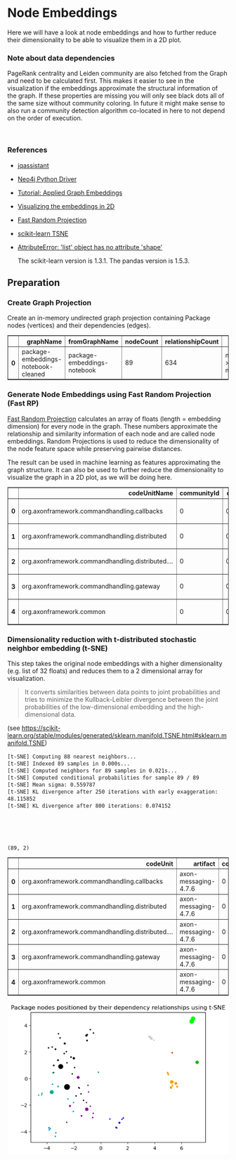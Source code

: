 # Node Embeddings

Here we will have a look at node embeddings and how to further reduce their dimensionality to be able to visualize them in a 2D plot. 

### Note about data dependencies

PageRank centrality and Leiden community are also fetched from the Graph and need to be calculated first.
This makes it easier to see in the visualization if the embeddings approximate the structural information of the graph.
If these properties are missing you will only see black dots all of the same size without community coloring.
In future it might make sense to also run a community detection algorithm co-located in here to not depend on the order of execution.

<br>  

### References
- [jqassistant](https://jqassistant.org)
- [Neo4j Python Driver](https://neo4j.com/docs/api/python-driver/current)
- [Tutorial: Applied Graph Embeddings](https://neo4j.com/developer/graph-data-science/applied-graph-embeddings)
- [Visualizing the embeddings in 2D](https://github.com/openai/openai-cookbook/blob/main/examples/Visualizing_embeddings_in_2D.ipynb)
- [Fast Random Projection](https://neo4j.com/docs/graph-data-science/current/machine-learning/node-embeddings/fastrp)
- [scikit-learn TSNE](https://scikit-learn.org/stable/modules/generated/sklearn.manifold.TSNE.html#sklearn.manifold.TSNE)
- [AttributeError: 'list' object has no attribute 'shape'](https://bobbyhadz.com/blog/python-attributeerror-list-object-has-no-attribute-shape)

    The scikit-learn version is 1.3.1.
    The pandas version is 1.5.3.






## Preparation

### Create Graph Projection

Create an in-memory undirected graph projection containing Package nodes (vertices) and their dependencies (edges).




<div>
<table border="1" class="dataframe">
  <thead>
    <tr style="text-align: right;">
      <th></th>
      <th>graphName</th>
      <th>fromGraphName</th>
      <th>nodeCount</th>
      <th>relationshipCount</th>
      <th>nodeFilter</th>
    </tr>
  </thead>
  <tbody>
    <tr>
      <th>0</th>
      <td>package-embeddings-notebook-cleaned</td>
      <td>package-embeddings-notebook</td>
      <td>89</td>
      <td>634</td>
      <td>n.outgoingDependencies &gt; 0 OR n.incomingDepend...</td>
    </tr>
  </tbody>
</table>
</div>



### Generate Node Embeddings using Fast Random Projection (Fast RP)

[Fast Random Projection](https://neo4j.com/docs/graph-data-science/current/machine-learning/node-embeddings/fastrp) calculates an array of floats (length = embedding dimension) for every node in the graph. These numbers approximate the relationship and similarity information of each node and are called node embeddings. Random Projections is used to reduce the dimensionality of the node feature space while preserving pairwise distances.

The result can be used in machine learning as features approximating the graph structure. It can also be used to further reduce the dimensionality to visualize the graph in a 2D plot, as we will be doing here.




<div>
<table border="1" class="dataframe">
  <thead>
    <tr style="text-align: right;">
      <th></th>
      <th>codeUnitName</th>
      <th>communityId</th>
      <th>centrality</th>
      <th>artifactName</th>
      <th>embedding</th>
    </tr>
  </thead>
  <tbody>
    <tr>
      <th>0</th>
      <td>org.axonframework.commandhandling.callbacks</td>
      <td>0</td>
      <td>0.020769</td>
      <td>axon-messaging-4.7.6</td>
      <td>[-0.11198288947343826, -0.2420406937599182, -0...</td>
    </tr>
    <tr>
      <th>1</th>
      <td>org.axonframework.commandhandling.distributed</td>
      <td>0</td>
      <td>0.029473</td>
      <td>axon-messaging-4.7.6</td>
      <td>[-0.11337780952453613, -0.29292231798171997, -...</td>
    </tr>
    <tr>
      <th>2</th>
      <td>org.axonframework.commandhandling.distributed....</td>
      <td>0</td>
      <td>0.018713</td>
      <td>axon-messaging-4.7.6</td>
      <td>[-0.185805082321167, -0.31464821100234985, -0....</td>
    </tr>
    <tr>
      <th>3</th>
      <td>org.axonframework.commandhandling.gateway</td>
      <td>0</td>
      <td>0.016748</td>
      <td>axon-messaging-4.7.6</td>
      <td>[-0.11655731499195099, -0.29508155584335327, -...</td>
    </tr>
    <tr>
      <th>4</th>
      <td>org.axonframework.common</td>
      <td>0</td>
      <td>0.579575</td>
      <td>axon-messaging-4.7.6</td>
      <td>[-0.06140819191932678, -0.1362229883670807, -0...</td>
    </tr>
  </tbody>
</table>
</div>



### Dimensionality reduction with t-distributed stochastic neighbor embedding (t-SNE)

This step takes the original node embeddings with a higher dimensionality (e.g. list of 32 floats) and
reduces them to a 2 dimensional array for visualization. 

> It converts similarities between data points to joint probabilities and tries to minimize the Kullback-Leibler divergence between the joint probabilities of the low-dimensional embedding and the high-dimensional data.

(see https://scikit-learn.org/stable/modules/generated/sklearn.manifold.TSNE.html#sklearn.manifold.TSNE)

    [t-SNE] Computing 88 nearest neighbors...
    [t-SNE] Indexed 89 samples in 0.000s...
    [t-SNE] Computed neighbors for 89 samples in 0.021s...
    [t-SNE] Computed conditional probabilities for sample 89 / 89
    [t-SNE] Mean sigma: 0.559787
    [t-SNE] KL divergence after 250 iterations with early exaggeration: 48.115852
    [t-SNE] KL divergence after 800 iterations: 0.074152





    (89, 2)






<div>
<table border="1" class="dataframe">
  <thead>
    <tr style="text-align: right;">
      <th></th>
      <th>codeUnit</th>
      <th>artifact</th>
      <th>communityId</th>
      <th>centrality</th>
      <th>x</th>
      <th>y</th>
    </tr>
  </thead>
  <tbody>
    <tr>
      <th>0</th>
      <td>org.axonframework.commandhandling.callbacks</td>
      <td>axon-messaging-4.7.6</td>
      <td>0</td>
      <td>0.020769</td>
      <td>-0.777637</td>
      <td>3.675467</td>
    </tr>
    <tr>
      <th>1</th>
      <td>org.axonframework.commandhandling.distributed</td>
      <td>axon-messaging-4.7.6</td>
      <td>0</td>
      <td>0.029473</td>
      <td>-1.017740</td>
      <td>2.856290</td>
    </tr>
    <tr>
      <th>2</th>
      <td>org.axonframework.commandhandling.distributed....</td>
      <td>axon-messaging-4.7.6</td>
      <td>0</td>
      <td>0.018713</td>
      <td>-0.542060</td>
      <td>3.420087</td>
    </tr>
    <tr>
      <th>3</th>
      <td>org.axonframework.commandhandling.gateway</td>
      <td>axon-messaging-4.7.6</td>
      <td>0</td>
      <td>0.016748</td>
      <td>-0.996501</td>
      <td>3.307906</td>
    </tr>
    <tr>
      <th>4</th>
      <td>org.axonframework.common</td>
      <td>axon-messaging-4.7.6</td>
      <td>0</td>
      <td>0.579575</td>
      <td>-2.503302</td>
      <td>-0.645303</td>
    </tr>
  </tbody>
</table>
</div>




    
![png](NodeEmbeddings_files/NodeEmbeddings_18_0.png)
    

